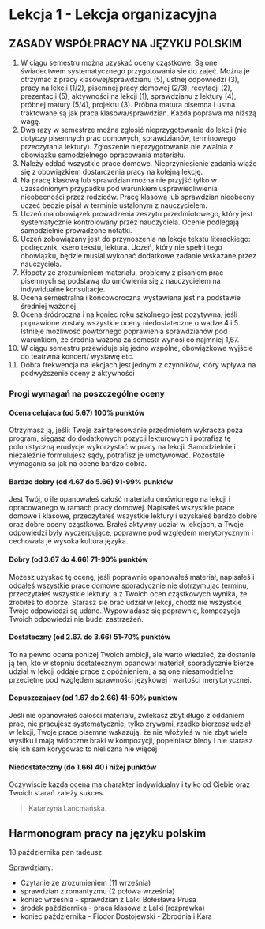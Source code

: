 # Lekcja 1 - Lekcja organizacyjna

## ZASADY WSPÓŁPRACY NA JĘZYKU POLSKIM

1. W ciągu semestru można uzyskać oceny cząstkowe. Są one świadectwem systematycznego przygotowania sie do zajęć. Można je otrzymać z pracy klasowej/sprawdzianu (5), ustnej odpowiedzi (3), pracy na lekcji (1/2), pisemnej pracy domowej (2/3), recytacji (2), prezentacji (5), aktywności na lekcji (1), sprawdzianu z lektury (4), próbnej matury (5/4), projektu (3). Próbna matura pisemna i ustna traktowane są jak praca klasowa/sprawdzian. Każda poprawa ma niższą wagę.
2. Dwa razy w semestrze można zgłosić nieprzygotowanie do lekcji (nie dotyczy pisemnych prac domowych, sprawdzianów, terminowego przeczytania lektury). Zgłoszenie nieprzygotowania nie zwalnia z obowiązku samodzielnego opracowania materiału.
3. Należy oddać wszystkie prace domowe. Nieprzyniesienie zadania wiąże się z obowiązkiem dostarczenia pracy na kolejną lekcję.
4. Na pracę klasową lub sprawdzian można nie przyjść tylko w uzasadnionym przypadku pod warunkiem usprawiedliwienia nieobecności przez rodziców. Pracę klasową lub sprawdzian nieobecny uczeć bedzie pisał w terminie ustalonym z nauczycielem.
5. Uczeń ma obowiązek prowadzenia zeszytu przedmiotowego, który jest systematycznie kontrolowany przez nauczyciela. Ocenie podlegają samodzielnie prowadzone notatki.
6. Uczeń zobowiązany jest do przynoszenia na lekcje tekstu literackiego: podręcznik, ksero tekstu, lektura. Uczeń, który nie spełni tego obowiązku, będzie musial wykonać dodatkowe zadanie wskazane przez nauczyciela.
7. Kłopoty ze zrozumieniem materiału, problemy z pisaniem prac pisemnych są podstawą do umówienia się z nauczycielem na indywidualne konsultacje.
8. Ocena semestralna i końcoworoczna wystawiana jest na podstawie średniej ważonej
9. Ocena śródroczna i na koniec roku szkolnego jest pozytywna, jeśli poprawione zostały wszystkie oceny niedostateczne o wadze 4 i 5. Istnieje możliwość powtórnego poprawienia sprawdzianów pod warunkiem, że średnia ważona za semestr wynosi co najmniej 1,67.
10. W ciągu semestru przewiduje się jedno wspólne, obowiązkowe wyjście do teatrwna koncert/ wystawę etc.
11. Dobra frekwencja na lekcjach jest jednym z czynników, który wpływa na podwyższenie oceny z aktywności

### Progi wymagań na poszczególne oceny

#### Ocena celujaca (od 5.67) 100% punktów

Otrzymasz ją, jeśli: Twoje zainteresowanie przedmiotem wykracza poza program, sięgasz do dodatkowych pozycji lekturowych i potrafisz tę polonistyczną erudycje wykorzystać w pracy na lekcji. Samodzielnie i niezależnie formulujesz sądy, potrafisz je umotywować. Pozostale wymagania sa jak na ocene bardzo dobra.

#### Bardzo dobry (od 4.67 do 5.66) 91-99% punktów

Jest Twój, o ile opanowałeś całość materiału omówionego na lekcji i opracowanego w ramach pracy domowej. Napisałeś wszystkie prace domowe i klasowe, przeczytałeś wszystkie lektury i uzyskałeś bardzo dobre oraz dobre oceny cząstkowe. Brałeś aktywny udział w lekcjach, a Twoje odpowiedzi były wyczerpujące, poprawne pod względem merytorycznym i cechowała je wysoka kultura języka.

#### Dobry (od 3.67 do 4.66) 71-90% punktów

Możesz uzyskać tę ocenę, jeśli poprawnie opanowałeś materiał, napisałeś i oddałeś wszystkie prace domowe sporadycznie nie dotrzymując terminu, przeczytałeś wszystkie lektury, a z Twoich ocen cząstkowych wynika, że zrobiłeś to dobrze. Starasz sie brać udział w lekcji, chodź nie wszystkie Twoje odpowiedzi są udane. Wypowiadasz się poprawnie, kompozycja Twoich odpowiedzi nie budzi zastrzeżeń.

#### Dostateczny (od 2.67. do 3.66) 51-70% punktów

To na pewno ocena poniżej Twoich ambicji, ale warto wiedzieć, że dostanie ją ten, kto w stopniu dostatecznym opanował materiał, sporadycznie bierze udział w lekcji oddaje prace z opóźnieniem, a są one niesamodzielne przeciętne pod względem sprawności językowej i wartości merytorycznej.

#### Dopuszczajacy (od 1.67 do 2.66) 41-50% punktów

Jeśli nie opanowałeś całości materiału, zwlekasz zbyt długo z oddaniem prac, nie pracujesz systematycznie, tylko zrywami, rzadko bierzesz udział w lekcji, Twoje prace pisemne wskazują, że nie włożyłeś w nie zbyt wiele wysiłku i mają widoczne braki w kompozycji, popelniasz bledy i nie starasz się ich sam korygowac to nieliczna nie więcej

#### Niedostateczny (do 1.66) 40 i niżej punktów

Oczywiscie każda ocena ma charakter indywidualny i tylko od Ciebie oraz Twoich starań zależy sukces.

> Katarzyna Lancmańska.

## Harmonogram pracy na języku polskim

18 października pan tadeusz

Sprawdziany:

- Czytanie ze zrozumieniem (11 września)
- sprawdzian z romantyzmu (2 połowa września)
- koniec września - sprawdzian z Lalki Bołeśława Prusa
- środek października - praca klasowa z Lalki (rozprawka)
- koniec października - Fiodor Dostojewski - Zbrodnia i Kara

